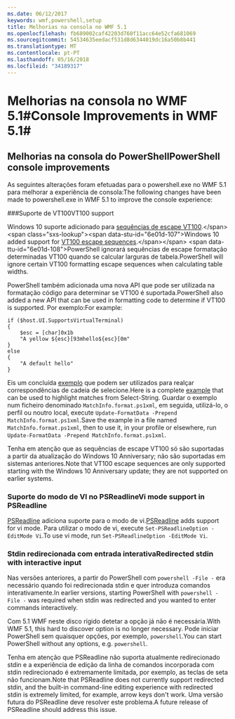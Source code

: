 ```yaml
---
ms.date: 06/12/2017
keywords: wmf,powershell,setup
title: Melhorias na consola no WMF 5.1
ms.openlocfilehash: fb689002caf42203d760f11acc64e52cfa681069
ms.sourcegitcommit: 54534635eedacf531d8d6344019dc16a50b8b441
ms.translationtype: MT
ms.contentlocale: pt-PT
ms.lasthandoff: 05/16/2018
ms.locfileid: "34189317"
---
```

# <a name="console-improvements-in-wmf-51"></a><span data-ttu-id="6e01d-103">Melhorias na consola no WMF 5.1#</span><span class="sxs-lookup"><span data-stu-id="6e01d-103">Console Improvements in WMF 5.1#</span></span>

## <a name="powershell-console-improvements"></a><span data-ttu-id="6e01d-104">Melhorias na consola do PowerShell</span><span class="sxs-lookup"><span data-stu-id="6e01d-104">PowerShell console improvements</span></span>

<span data-ttu-id="6e01d-105">As seguintes alterações foram efetuadas para o powershell.exe no WMF 5.1 para melhorar a experiência de consola:</span><span class="sxs-lookup"><span data-stu-id="6e01d-105">The following changes have been made to powershell.exe in WMF 5.1 to improve the console experience:</span></span>

###<a name="vt100-support"></a><span data-ttu-id="6e01d-106">Suporte de VT100</span><span class="sxs-lookup"><span data-stu-id="6e01d-106">VT100 support</span></span>

<span data-ttu-id="6e01d-107">Windows 10 suporte adicionado para [sequências de escape VT100](https://msdn.microsoft.com/en-us/library/windows/desktop/mt638032(v=vs.85).aspx).</span><span class="sxs-lookup"><span data-stu-id="6e01d-107">Windows 10 added support for [VT100 escape sequences](https://msdn.microsoft.com/en-us/library/windows/desktop/mt638032(v=vs.85).aspx).</span></span>
<span data-ttu-id="6e01d-108">PowerShell ignorará sequências de escape formatação determinadas VT100 quando se calcular larguras de tabela.</span><span class="sxs-lookup"><span data-stu-id="6e01d-108">PowerShell will ignore certain VT100 formatting escape sequences when calculating table widths.</span></span>

<span data-ttu-id="6e01d-109">PowerShell também adicionada uma nova API que pode ser utilizada na formatação código para determinar se VT100 é suportada.</span><span class="sxs-lookup"><span data-stu-id="6e01d-109">PowerShell also added a new API that can be used in formatting code to determine if VT100 is supported.</span></span>
<span data-ttu-id="6e01d-110">Por exemplo:</span><span class="sxs-lookup"><span data-stu-id="6e01d-110">For example:</span></span>

```
if ($host.UI.SupportsVirtualTerminal)
{
    $esc = [char]0x1b
    "A yellow ${esc}[93mhello${esc}[0m"
}
else
{
    "A default hello"
}
```
<span data-ttu-id="6e01d-111">Eis um concluída [exemplo](https://gist.github.com/lzybkr/dcb973dccd54900b67783c48083c28f7) que podem ser utilizados para realçar correspondências de cadeia de selecione.</span><span class="sxs-lookup"><span data-stu-id="6e01d-111">Here is a complete [example](https://gist.github.com/lzybkr/dcb973dccd54900b67783c48083c28f7) that can be used to highlight matches from Select-String.</span></span>
<span data-ttu-id="6e01d-112">Guardar o exemplo num ficheiro denominado `MatchInfo.format.ps1xml`, em seguida, utilizá-lo, o perfil ou noutro local, execute `Update-FormatData -Prepend MatchInfo.format.ps1xml`.</span><span class="sxs-lookup"><span data-stu-id="6e01d-112">Save the example in a file named `MatchInfo.format.ps1xml`, then to use it, in your profile or elsewhere, run `Update-FormatData -Prepend MatchInfo.format.ps1xml`.</span></span>

<span data-ttu-id="6e01d-113">Tenha em atenção que as sequências de escape VT100 só são suportadas a partir da atualização do Windows 10 Anniversary; não são suportadas em sistemas anteriores.</span><span class="sxs-lookup"><span data-stu-id="6e01d-113">Note that VT100 escape sequences are only supported starting with the Windows 10 Anniversary update; they are not supported on earlier systems.</span></span>

### <a name="vi-mode-support-in-psreadline"></a><span data-ttu-id="6e01d-114">Suporte do modo de VI no PSReadline</span><span class="sxs-lookup"><span data-stu-id="6e01d-114">Vi mode support in PSReadline</span></span>

<span data-ttu-id="6e01d-115">[PSReadline](https://github.com/lzybkr/PSReadLine) adiciona suporte para o modo de vi.</span><span class="sxs-lookup"><span data-stu-id="6e01d-115">[PSReadline](https://github.com/lzybkr/PSReadLine) adds support for vi mode.</span></span> <span data-ttu-id="6e01d-116">Para utilizar o modo de vi, execute `Set-PSReadlineOption -EditMode Vi`.</span><span class="sxs-lookup"><span data-stu-id="6e01d-116">To use vi mode, run `Set-PSReadlineOption -EditMode Vi`.</span></span>

### <a name="redirected-stdin-with-interactive-input"></a><span data-ttu-id="6e01d-117">Stdin redirecionada com entrada interativa</span><span class="sxs-lookup"><span data-stu-id="6e01d-117">Redirected stdin with interactive input</span></span>

<span data-ttu-id="6e01d-118">Nas versões anteriores, a partir do PowerShell com `powershell -File -` era necessário quando foi redirecionada stdin e quer introduza comandos interativamente.</span><span class="sxs-lookup"><span data-stu-id="6e01d-118">In earlier versions, starting PowerShell with `powershell -File -` was required when stdin was redirected and you wanted to enter commands interactively.</span></span>

<span data-ttu-id="6e01d-119">Com 5.1 WMF neste disco rígido detetar a opção já não é necessária.</span><span class="sxs-lookup"><span data-stu-id="6e01d-119">With WMF 5.1, this hard to discover option is no longer necessary.</span></span>
<span data-ttu-id="6e01d-120">Pode iniciar PowerShell sem quaisquer opções, por exemplo, `powershell`.</span><span class="sxs-lookup"><span data-stu-id="6e01d-120">You can start PowerShell without any options, e.g. `powershell`.</span></span>

<span data-ttu-id="6e01d-121">Tenha em atenção que PSReadline não suporta atualmente redirecionado stdin e a experiência de edição da linha de comandos incorporada com stdin redirecionado é extremamente limitada, por exemplo, as teclas de seta não funcionam.</span><span class="sxs-lookup"><span data-stu-id="6e01d-121">Note that PSReadline does not currently support redirected stdin, and the built-in command-line editing experience with redirected stdin is extremely limited, for example, arrow keys don't work.</span></span>
<span data-ttu-id="6e01d-122">Uma versão futura do PSReadline deve resolver este problema.</span><span class="sxs-lookup"><span data-stu-id="6e01d-122">A future release of PSReadline should address this issue.</span></span>
